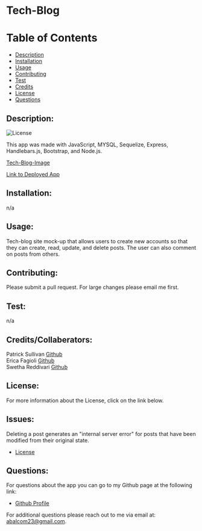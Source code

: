# Tech-Blog

# Table of Contents

- [Description](#description)
- [Installation](#installation)
- [Usage](#usage)
- [Contributing](#contributing)
- [Test](#test)
- [Credits](#credits)
- [License](#license)
- [Questions](#questions)

## Description:
![License](https://img.shields.io/badge/License-ISC-blue.svg "License Badge")

This app was made with JavaScript, MYSQL, Sequelize, Express, Handlebars.js, Bootstrap, and Node.js.

[Tech-Blog-Image](public/img/techblog.png)

[Link to Deployed App]()

## Installation:
n/a

## Usage:
Tech-blog site mock-up that allows users to create new accounts so that they can create, read, update, and delete posts. The user can also comment on posts from others.

## Contributing:
Please submit a pull request.  For large changes please email me first.

## Test: 
n/a

## Credits/Collaberators:
Patrick Sullivan [Github](https://github.com/shabobble/ecommerce-backend)  
Erica Fagioli [Github](https://github.com/efagioli01/Object-Relational-Mapping-E-Commerce-Back-End)  
Swetha Reddivari [Github](https://github.com/swethareddyl/E-Commerce_Backend)  

## License:
For more information about the License, click on the link below.

## Issues:
Deleting a post generates an "internal server error" for posts that have been modified from their original state.

- [License](https://opensource.org/licenses/ISC)

##  Questions:
For questions about the app you can go to my 
Github page at the following link:

- [Github Profile](https://github.com/abalcs)

For additional questions please reach out to me via email at: abalcom23@gmail.com.
